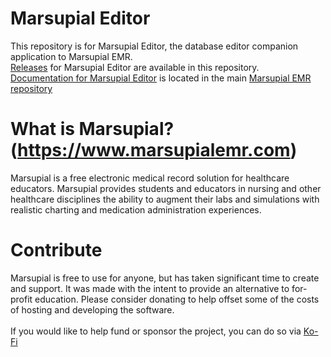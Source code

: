 # Marsupial Editor
This repository is for Marsupial Editor, the database editor companion application to Marsupial EMR. <br/>
[Releases](https://github.com/marsupialproject/marsupial-editor/releases) for Marsupial Editor are available in this repository.<br/>
[Documentation for Marsupial Editor](https://github.com/marsupialproject/marsupial-emr/wiki) is located in the main [Marsupial EMR repository](https://github.com/marsupialproject/marsupial-emr)
# What is Marsupial? (https://www.marsupialemr.com)
Marsupial is a free electronic medical record solution for healthcare educators. Marsupial provides students and educators in nursing and other healthcare disciplines the ability to augment their labs and simulations with realistic charting and medication administration experiences.
# Contribute
Marsupial is free to use for anyone, but has taken significant time to create and support. It was made with the intent to provide an alternative to for-profit education. Please consider donating to help offset some of the costs of hosting and developing the software.<br/><br/>
If you would like to help fund or sponsor the project, you can do so via [Ko-Fi](https://ko-fi.com/marsupialemr)
